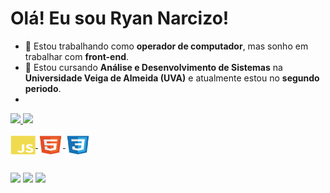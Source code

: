 <h1>Olá!  Eu sou <b>Ryan Narcizo!</b></h1>

- 🔭 Estou trabalhando como <b>operador de computador</b>, mas sonho em trabalhar com <b>front-end</b>.
- 🌱 Estou cursando <b>Análise e Desenvolvimento de Sistemas</b> na <b>Universidade Veiga de Almeida (UVA)</b> e atualmente estou no <b>segundo periodo</b>.
- 
 <div>
  <a href="https://github.com/RyanNarcizo">
  <img height="130em" src="https://github-readme-stats.vercel.app/api?username=RyanNarcizo&show_icons=true&theme=dark&include_all_commits=true&count_private=true"/>  
  <img height="130em" src="https://github-readme-stats.vercel.app/api/top-langs/?username=RyanNarcizo&layout=compact&langs_count=7&theme=dark"/>
</div>

  <div style="display: inline_block"><br>
  <img align="center" alt="Ryan-Js" height="30" width="40" src="https://raw.githubusercontent.com/devicons/devicon/master/icons/javascript/javascript-plain.svg">
  <img align="center" alt="Ryan-HTML" height="30" width="40" src="https://raw.githubusercontent.com/devicons/devicon/master/icons/html5/html5-original.svg">
  <img align="center" alt="Ryan-CSS" height="30" width="40" src="https://raw.githubusercontent.com/devicons/devicon/master/icons/css3/css3-original.svg">
</div>
  
##
  
<div> 
  <a href="https://www.instagram.com/ryan.narcizo/" target="_blank"><img src="https://img.shields.io/badge/-Instagram-%23E4405F?style=for-the-badge&logo=instagram&logoColor=white" target="_blank"></a>
  <a href = "mailto:narcizo.h2@gmail.com"><img src="https://img.shields.io/badge/-Gmail-%23333?style=for-the-badge&logo=gmail&logoColor=white" target="_blank"></a>
  <a href="https://www.linkedin.com/in/ryan-narcizo-14896460/" target="_blank"><img src="https://img.shields.io/badge/-LinkedIn-%230077B5?style=for-the-badge&logo=linkedin&logoColor=white" target="_blank"></a> 
 
 
 
</div>
